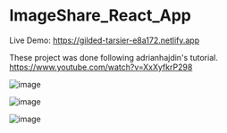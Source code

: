 # ImageShare_React_App

Live Demo: https://gilded-tarsier-e8a172.netlify.app

These project was done following adrianhajdin's tutorial. https://www.youtube.com/watch?v=XxXyfkrP298

![image](https://user-images.githubusercontent.com/106253049/197350407-03fce2ab-9b74-45be-ae94-149165c0e6b2.png)

![image](https://user-images.githubusercontent.com/106253049/197350419-61540ead-c3b1-442e-a664-7b86d4dda98c.png)

![image](https://user-images.githubusercontent.com/106253049/197350347-e388e11c-732b-4a3a-a395-db2d700554d4.png)
